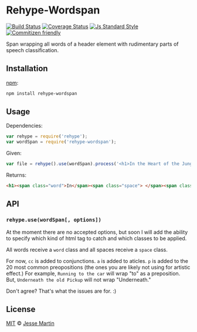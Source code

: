 # Rehype-Wordspan

[![Build Status][travis-badge]][travis] [![Coverage Status][codecov-badge]][codecov] [![Js Standard Style][js-standard-style-badge]][js-standard-style] 
[![Commitizen friendly][commitizen-friendly-badge]][commitizen-friendly]

<!--lint disable heading-increment list-item-spacing-->

Span wrapping all words of a header element with rudimentary parts of speech classification.

## Installation

[npm][npm-install]:

```bash
npm install rehype-wordspan
```

## Usage

Dependencies:

```javascript
var rehype = require('rehype');
var wordSpan = require('rehype-wordspan');
```

Given:

```javascript
var file = rehype().use(wordSpan).process('<h1>In the Heart of the Jungle</h1>');
```

Returns:

```html
<h1><span class="word">In</span><span class="space"> </span><span class="word a">the</span><span class="space"> </span><span class="word">Heart</span><span class="space"> </span><span class="word p">of</span><span class="space"> </span><span class="word a">the</span><span class="space"> </span><span class="word">Jungle</span></h1>
```

## API

### `rehype.use(wordSpan[, options])`

At the moment there are no accepted options, but soon I will add the ability to specify which kind of html tag to catch and which classes to be applied.

All words receive a `word` class and all spaces receive a `space` class.

For now, `cc` is added to conjunctions. `a` is added to aticles. `p` is added to the 20 most common preopositions (the ones you are likely not using for artistic effect.) For example, `Running to the car` will wrap "to" as a preposition. But, `Underneath the old Pickup` will not wrap "Underneath."

Don't agree? That's what the issues are for. :)

## License

[MIT][license] © [Jesse Martin][author]

<!-- Definitions -->

[travis-badge]: https://img.shields.io/travis/motleydev/rehype-wordspan.svg

[travis]: https://travis-ci.org/motleydev/rehype-wordspan

[codecov-badge]: https://img.shields.io/codecov/c/github/motleydev/rehype-wordspan.svg

[codecov]: https://codecov.io/github/motleydev/rehype-wordspan

[codecov]: https://img.shields.io/badge/code%20style-standard-brightgreen.svg

[js-standard-style-badge]: https://img.shields.io/badge/code%20style-standard-brightgreen.svg
[js-standard-style]: http://standardjs.com/index.html

[commitizen-friendly-badge]: https://img.shields.io/badge/commitizen-friendly-brightgreen.svg
[commitizen-friendly]: https://github.com/commitizen

[npm-install]: https://docs.npmjs.com/cli/install

[license]: LICENSE

[author]: http://motleydev.com

[rehype]: https://github.com/wooorm/rehype
